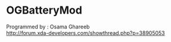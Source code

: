 OGBatteryMod
============

Programmed by : Osama Ghareeb
<br />
http://forum.xda-developers.com/showthread.php?p=38905053
